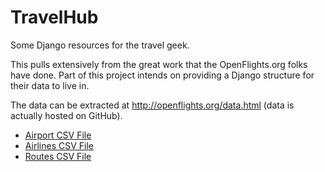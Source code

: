 # TravelHub
Some Django resources for the travel geek.

This pulls extensively from the great work that the OpenFlights.org folks have done. Part of this project intends on
providing a Django structure for their data to live in.

The data can be extracted at http://openflights.org/data.html (data is actually hosted on GitHub).
* [Airport CSV File](https://raw.githubusercontent.com/jpatokal/openflights/master/data/airports.dat)
* [Airlines CSV File](https://raw.githubusercontent.com/jpatokal/openflights/master/data/airlines.dat)
* [Routes CSV File](https://raw.githubusercontent.com/jpatokal/openflights/master/data/routes.dat)
